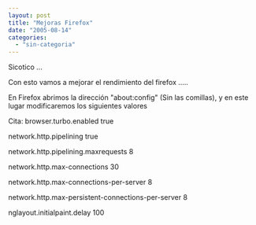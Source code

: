 ```yaml
---
layout: post
title: "Mejoras Firefox"
date: "2005-08-14"
categories: 
  - "sin-categoria"
---
```


Sicotico ...

Con esto vamos a mejorar el rendimiento del firefox .....

En Firefox abrimos la dirección "about:config" (Sin las comillas), y en este lugar modificaremos los siguientes valores

Cita: browser.turbo.enabled true

network.http.pipelining true

network.http.pipelining.maxrequests 8

network.http.max-connections 30

network.http.max-connections-per-server 8

network.http.max-persistent-connections-per-server 8

nglayout.initialpaint.delay 100
